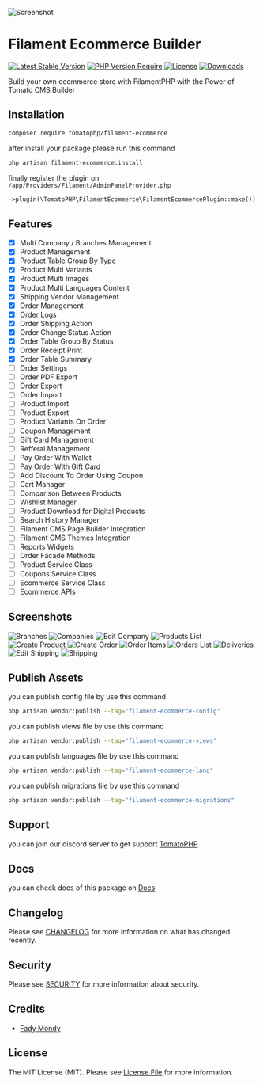![Screenshot](https://raw.githubusercontent.com/tomatophp/filament-ecommerce/master/arts/3x1io-tomato-ecommerce.jpg)

# Filament Ecommerce Builder

[![Latest Stable Version](https://poser.pugx.org/tomatophp/filament-ecommerce/version.svg)](https://packagist.org/packages/tomatophp/filament-ecommerce)
[![PHP Version Require](http://poser.pugx.org/tomatophp/filament-ecommerce/require/php)](https://packagist.org/packages/tomatophp/filament-ecommerce)
[![License](https://poser.pugx.org/tomatophp/filament-ecommerce/license.svg)](https://packagist.org/packages/tomatophp/filament-ecommerce)
[![Downloads](https://poser.pugx.org/tomatophp/filament-ecommerce/d/total.svg)](https://packagist.org/packages/tomatophp/filament-ecommerce)


Build your own ecommerce store with FilamentPHP with the Power of Tomato CMS Builder

## Installation

```bash
composer require tomatophp/filament-ecommerce
```
after install your package please run this command

```bash
php artisan filament-ecommerce:install
```

finally register the plugin on `/app/Providers/Filament/AdminPanelProvider.php`

```php
->plugin(\TomatoPHP\FilamentEcommerce\FilamentEcommercePlugin::make())
```

## Features

- [x] Multi Company / Branches Management
- [x] Product Management
- [x] Product Table Group By Type
- [x] Product Multi Variants
- [x] Product Multi Images
- [x] Product Multi Languages Content
- [x] Shipping Vendor Management
- [x] Order Management
- [x] Order Logs
- [x] Order Shipping Action
- [x] Order Change Status Action
- [x] Order Table Group By Status
- [x] Order Receipt Print
- [x] Order Table Summary
- [ ] Order Settings
- [ ] Order PDF Export
- [ ] Order Export
- [ ] Order Import
- [ ] Product Import
- [ ] Product Export
- [ ] Product Variants On Order
- [ ] Coupon Management
- [ ] Gift Card Management
- [ ] Refferal Management
- [ ] Pay Order With Wallet
- [ ] Pay Order With Gift Card
- [ ] Add Discount To Order Using Coupon
- [ ] Cart Manager
- [ ] Comparison Between Products
- [ ] Wishlist Manager
- [ ] Product Download for Digital Products
- [ ] Search History Manager
- [ ] Filament CMS Page Builder Integration
- [ ] Filament CMS Themes Integration
- [ ] Reports Widgets
- [ ] Order Facade Methods
- [ ] Product Service Class
- [ ] Coupons Service Class
- [ ] Ecommerce Service Class
- [ ] Ecommerce APIs

## Screenshots

![Branches](https://raw.githubusercontent.com/tomatophp/filament-ecommerce/master/arts/branches.png)
![Companies](https://raw.githubusercontent.com/tomatophp/filament-ecommerce/master/arts/companies.png)
![Edit Company](https://raw.githubusercontent.com/tomatophp/filament-ecommerce/master/arts/edit-company.png)
![Products List](https://raw.githubusercontent.com/tomatophp/filament-ecommerce/master/arts/products.png)
![Create Product](https://raw.githubusercontent.com/tomatophp/filament-ecommerce/master/arts/create-products.png)
![Create Order](https://raw.githubusercontent.com/tomatophp/filament-ecommerce/master/arts/create-orders.png)
![Order Items](https://raw.githubusercontent.com/tomatophp/filament-ecommerce/master/arts/order-items.png)
![Orders List](https://raw.githubusercontent.com/tomatophp/filament-ecommerce/master/arts/orders.png)
![Deliveries](https://raw.githubusercontent.com/tomatophp/filament-ecommerce/master/arts/deliveries.png)
![Edit Shipping](https://raw.githubusercontent.com/tomatophp/filament-ecommerce/master/arts/edit-shipping-vendors.png)
![Shipping](https://raw.githubusercontent.com/tomatophp/filament-ecommerce/master/arts/shipping-vendors.png)

## Publish Assets

you can publish config file by use this command

```bash
php artisan vendor:publish --tag="filament-ecommerce-config"
```

you can publish views file by use this command

```bash
php artisan vendor:publish --tag="filament-ecommerce-views"
```

you can publish languages file by use this command

```bash
php artisan vendor:publish --tag="filament-ecommerce-lang"
```

you can publish migrations file by use this command

```bash
php artisan vendor:publish --tag="filament-ecommerce-migrations"
```

## Support

you can join our discord server to get support [TomatoPHP](https://discord.gg/Xqmt35Uh)

## Docs

you can check docs of this package on [Docs](https://docs.tomatophp.com/filament/filament-ecommerce)

## Changelog

Please see [CHANGELOG](CHANGELOG.md) for more information on what has changed recently.

## Security

Please see [SECURITY](SECURITY.md) for more information about security.

## Credits

- [Fady Mondy](https://wa.me/+201207860084)

## License

The MIT License (MIT). Please see [License File](LICENSE.md) for more information.
